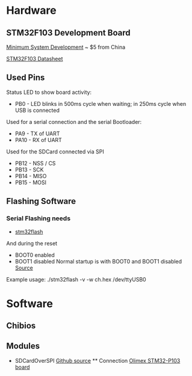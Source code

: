 # Hardware
## STM32F103 Development Board

[Minimum System Development](http://www.ebay.com/itm/ARM-Cortex-M3-STM32F103C8T6-STM32-Minimum-System-Development-Board-/381374722304?hash=item58cbb47100:g:S0cAAOxyni9S~0Fd) ~ $5 from China

[STM32F103 Datasheet](http://www.st.com/content/ccc/resource/technical/document/datasheet/33/d4/6f/1d/df/0b/4c/6d/CD00161566.pdf/files/CD00161566.pdf/jcr:content/translations/en.CD00161566.pdf)

## Used Pins

Status LED to show board activity:
* PB0 - LED blinks in 500ms cycle when waiting; in 250ms cycle when USB is connected

Used for a serial connection and the serial Bootloader:
* PA9 - TX of UART
* PA10 - RX of UART

Used for the SDCard connected via SPI
* PB12 - NSS / CS
* PB13 - SCK
* PB14 - MISO
* PB15 - MOSI

## Flashing Software
### Serial Flashing needs
* [stm32flash](https://sourceforge.net/p/stm32flash/code/ci/master/tree/)

And during the reset
* BOOT0 enabled
* BOOT1 disabled
Normal startup is with BOOT0 and BOOT1 disabled
[Source](https://www.youtube.com/watch?v=G_RF0a0hrak)


Example usage:
./stm32flash -v -w ch.hex /dev/ttyUSB0

# Software
## Chibios
## Modules
* SDCardOverSPI [Github source](https://github.com/ChibiOS/ChibiOS/tree/master/demos/STM32/RT-STM32F103-OLIMEX_STM32_P103-FATFS)
** Connection [Olimex STM32-P103 board](https://www.olimex.com/Products/ARM/ST/STM32-P405/resources/STM32-P103_P405_sch.pdf)

